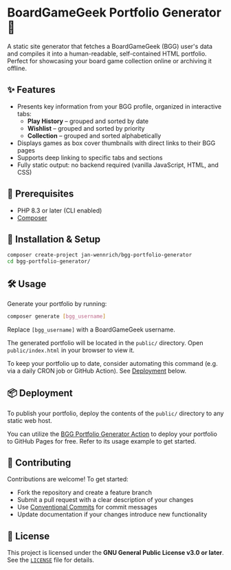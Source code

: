# BoardGameGeek Portfolio Generator 🎲

A static site generator that fetches a BoardGameGeek (BGG) user's data and compiles it into a human-readable, self-contained HTML portfolio. Perfect for showcasing your board game collection online or archiving it offline.

## ✨ Features

* Presents key information from your BGG profile, organized in interactive tabs:
    * **Play History** – grouped and sorted by date
    * **Wishlist** – grouped and sorted by priority
    * **Collection** – grouped and sorted alphabetically
* Displays games as box cover thumbnails with direct links to their BGG pages
* Supports deep linking to specific tabs and sections
* Fully static output: no backend required (vanilla JavaScript, HTML, and CSS)

## 🔧 Prerequisites

* PHP 8.3 or later (CLI enabled)
* [Composer](https://getcomposer.org)

## 🚀 Installation & Setup

```bash
composer create-project jan-wennrich/bgg-portfolio-generator
cd bgg-portfolio-generator/
```

## 🛠️ Usage

Generate your portfolio by running:

```bash
composer generate [bgg_username]
```

Replace `[bgg_username]` with a BoardGameGeek username.

The generated portfolio will be located in the `public/` directory.
Open `public/index.html` in your browser to view it.

To keep your portfolio up to date, consider automating this command (e.g. via a daily CRON job or GitHub Action). See [Deployment](#deployment) below.

## 📦 Deployment

To publish your portfolio, deploy the contents of the `public/` directory to any static web host.

You can utilize the [BGG Portfolio Generator Action](https://github.com/marketplace/actions/bgg-portfolio-generator) to deploy your portfolio to GitHub Pages for free. Refer to its usage example to get started.


## 🤝 Contributing

Contributions are welcome! To get started:

* Fork the repository and create a feature branch
* Submit a pull request with a clear description of your changes
* Use [Conventional Commits](https://www.conventionalcommits.org/en/v1.0.0/) for commit messages
* Update documentation if your changes introduce new functionality

## 📄 License

This project is licensed under the **GNU General Public License v3.0 or later**. See the [`LICENSE`](LICENSE) file for details.
